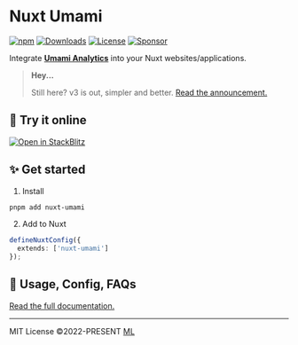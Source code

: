 # Nuxt Umami

[![npm](https://img.shields.io/npm/v/nuxt-umami?style=flat-square)](https://www.npmjs.com/package/nuxt-umami/)
[![Downloads](https://img.shields.io/npm/dt/nuxt-umami.svg?style=flat-square)](https://www.npmjs.com/package/nuxt-umami)
[![License](https://img.shields.io/npm/l/nuxt-umami?style=flat-square)](https://github.com/ijkml/nuxt-umami/blob/main/LICENSE)
[![Sponsor](https://img.shields.io/badge/Sponsor-21262d?style=flat-square&logo=github&logoColor=db61a2)](https://github.com/sponsors/ijkml)

Integrate [**Umami Analytics**](https://umami.is/) into your Nuxt websites/applications.

> **Hey...**
> 
> Still here? v3 is out, simpler and better. [Read the announcement.](https://umami.nuxt.dev/v2-upgrade-guide)

## 🚀 Try it online

[![Open in StackBlitz](https://developer.stackblitz.com/img/open_in_stackblitz.svg)](https://stackblitz.com/edit/nuxt-umami)

## ✨ Get started

1. Install

```sh
pnpm add nuxt-umami
```

2. Add to Nuxt

```ts
defineNuxtConfig({
  extends: ['nuxt-umami']
});
```

## 📖 Usage, Config, FAQs

[Read the full documentation.](https://umami.nuxt.dev/v2)

<hr />

MIT License ©2022-PRESENT [ML](https://github.com/ijkml/)
